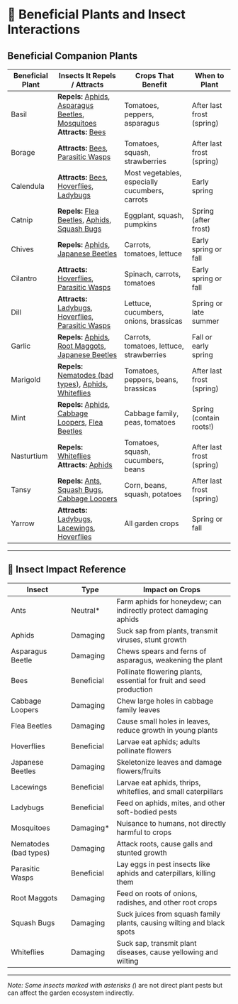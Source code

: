 # 🌿 Beneficial Plants and Insect Interactions

## Beneficial Companion Plants

| Beneficial Plant | Insects It Repels / Attracts                    | Crops That Benefit                            | When to Plant              |
|------------------|--------------------------------------------------|------------------------------------------------|----------------------------|
| Basil            | **Repels:** [Aphids](#aphids), [Asparagus Beetles](#asparagus-beetle), [Mosquitoes](#mosquitoes)<br>**Attracts:** [Bees](#bees) | Tomatoes, peppers, asparagus                 | After last frost (spring)  |
| Borage           | **Attracts:** [Bees](#bees), [Parasitic Wasps](#parasitic-wasps) | Tomatoes, squash, strawberries                | After last frost (spring)  |
| Calendula        | **Attracts:** [Bees](#bees), [Hoverflies](#hoverflies), [Ladybugs](#ladybugs) | Most vegetables, especially cucumbers, carrots| Early spring               |
| Catnip           | **Repels:** [Flea Beetles](#flea-beetles), [Aphids](#aphids), [Squash Bugs](#squash-bugs) | Eggplant, squash, pumpkins                    | Spring (after frost)       |
| Chives           | **Repels:** [Aphids](#aphids), [Japanese Beetles](#japanese-beetles) | Carrots, tomatoes, lettuce                    | Early spring or fall       |
| Cilantro         | **Attracts:** [Hoverflies](#hoverflies), [Parasitic Wasps](#parasitic-wasps) | Spinach, carrots, tomatoes                    | Early spring or fall       |
| Dill             | **Attracts:** [Ladybugs](#ladybugs), [Hoverflies](#hoverflies), [Parasitic Wasps](#parasitic-wasps) | Lettuce, cucumbers, onions, brassicas         | Spring or late summer      |
| Garlic           | **Repels:** [Aphids](#aphids), [Root Maggots](#root-maggots), [Japanese Beetles](#japanese-beetles) | Carrots, tomatoes, lettuce, strawberries      | Fall or early spring       |
| Marigold         | **Repels:** [Nematodes (bad types)](#nematodes-bad-types), [Aphids](#aphids), [Whiteflies](#whiteflies) | Tomatoes, peppers, beans, brassicas           | After last frost (spring)  |
| Mint             | **Repels:** [Aphids](#aphids), [Cabbage Loopers](#cabbage-loopers), [Flea Beetles](#flea-beetles) | Cabbage family, peas, tomatoes                | Spring (contain roots!)    |
| Nasturtium       | **Repels:** [Whiteflies](#whiteflies)<br>**Attracts:** [Aphids](#aphids) | Tomatoes, squash, cucumbers, beans            | After last frost (spring)  |
| Tansy            | **Repels:** [Ants](#ants), [Squash Bugs](#squash-bugs), [Cabbage Loopers](#cabbage-loopers) | Corn, beans, squash, potatoes                 | After last frost (spring)  |
| Yarrow           | **Attracts:** [Ladybugs](#ladybugs), [Lacewings](#lacewings), [Hoverflies](#hoverflies) | All garden crops                              | Spring or fall             |

---

## 🐛 Insect Impact Reference

| Insect             | Type        | Impact on Crops                                                                 |
|--------------------|-------------|---------------------------------------------------------------------------------|
| <a name="ants"></a>Ants               | Neutral*    | Farm aphids for honeydew; can indirectly protect damaging aphids               |
| <a name="aphids"></a>Aphids             | Damaging    | Suck sap from plants, transmit viruses, stunt growth                           |
| <a name="asparagus-beetle"></a>Asparagus Beetle   | Damaging    | Chews spears and ferns of asparagus, weakening the plant                       |
| <a name="bees"></a>Bees               | Beneficial  | Pollinate flowering plants, essential for fruit and seed production            |
| <a name="cabbage-loopers"></a>Cabbage Loopers    | Damaging    | Chew large holes in cabbage family leaves                                      |
| <a name="flea-beetles"></a>Flea Beetles       | Damaging    | Cause small holes in leaves, reduce growth in young plants                     |
| <a name="hoverflies"></a>Hoverflies         | Beneficial  | Larvae eat aphids; adults pollinate flowers                                    |
| <a name="japanese-beetles"></a>Japanese Beetles   | Damaging    | Skeletonize leaves and damage flowers/fruits                                   |
| <a name="lacewings"></a>Lacewings          | Beneficial  | Larvae eat aphids, thrips, whiteflies, and small caterpillars                  |
| <a name="ladybugs"></a>Ladybugs           | Beneficial  | Feed on aphids, mites, and other soft-bodied pests                             |
| <a name="mosquitoes"></a>Mosquitoes         | Damaging*   | Nuisance to humans, not directly harmful to crops                              |
| <a name="nematodes-bad-types"></a>Nematodes (bad types) | Damaging | Attack roots, cause galls and stunted growth                                   |
| <a name="parasitic-wasps"></a>Parasitic Wasps    | Beneficial  | Lay eggs in pest insects like aphids and caterpillars, killing them           |
| <a name="root-maggots"></a>Root Maggots       | Damaging    | Feed on roots of onions, radishes, and other root crops                        |
| <a name="squash-bugs"></a>Squash Bugs        | Damaging    | Suck juices from squash family plants, causing wilting and black spots         |
| <a name="whiteflies"></a>Whiteflies         | Damaging    | Suck sap, transmit plant diseases, cause yellowing and wilting                 |

---

*Note: Some insects marked with asterisks (*) are not direct plant pests but can affect the garden ecosystem indirectly.

